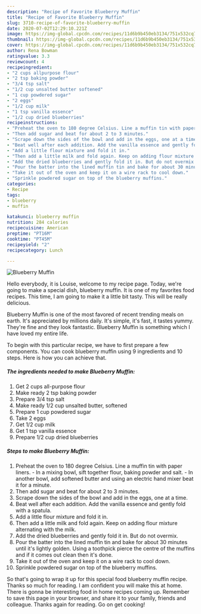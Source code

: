 ```yaml
---
description: "Recipe of Favorite Blueberry Muffin"
title: "Recipe of Favorite Blueberry Muffin"
slug: 3710-recipe-of-favorite-blueberry-muffin
date: 2020-07-02T12:29:10.221Z
image: https://img-global.cpcdn.com/recipes/11d6b9b450eb3134/751x532cq70/blueberry-muffin-recipe-main-photo.jpg
thumbnail: https://img-global.cpcdn.com/recipes/11d6b9b450eb3134/751x532cq70/blueberry-muffin-recipe-main-photo.jpg
cover: https://img-global.cpcdn.com/recipes/11d6b9b450eb3134/751x532cq70/blueberry-muffin-recipe-main-photo.jpg
author: Rena Bowman
ratingvalue: 3.3
reviewcount: 4
recipeingredient:
- "2 cups allpurpose flour"
- "2 tsp baking powder"
- "3/4 tsp salt"
- "1/2 cup unsalted butter softened"
- "1 cup powdered sugar"
- "2 eggs"
- "1/2 cup milk"
- "1 tsp vanilla essence"
- "1/2 cup dried blueberries"
recipeinstructions:
- "Preheat the oven to 180 degree Celsius. Line a muffin tin with paper liners. In a mixing bowl, sift together flour, baking powder and salt. In another bowl, add softened butter and using an electric hand mixer beat it for a minute."
- "Then add sugar and beat for about 2 to 3 minutes."
- "Scrape down the sides of the bowl and add in the eggs, one at a time."
- "Beat well after each addition. Add the vanilla essence and gently fold with a spatula."
- "Add a little flour mixture and fold it in."
- "Then add a little milk and fold again. Keep on adding flour mixture alternating with the milk."
- "Add the dried blueberries and gently fold it in. But do not overmix."
- "Pour the batter into the lined muffin tin and bake for about 30 minutes until it&#39;s lightly golden. Using a toothpick pierce the centre of the muffins and if it comes out clean then it&#39;s done."
- "Take it out of the oven and keep it on a wire rack to cool down."
- "Sprinkle powdered sugar on top of the blueberry muffins."
categories:
- Recipe
tags:
- blueberry
- muffin

katakunci: blueberry muffin 
nutrition: 284 calories
recipecuisine: American
preptime: "PT16M"
cooktime: "PT45M"
recipeyield: "2"
recipecategory: Lunch

---
```



![Blueberry Muffin](https://img-global.cpcdn.com/recipes/11d6b9b450eb3134/751x532cq70/blueberry-muffin-recipe-main-photo.jpg)

Hello everybody, it is Louise, welcome to my recipe page. Today, we're going to make a special dish, blueberry muffin. It is one of my favorites food recipes. This time, I am going to make it a little bit tasty. This will be really delicious.



Blueberry Muffin is one of the most favored of recent trending meals on earth. It's appreciated by millions daily. It's simple, it's fast, it tastes yummy. They're fine and they look fantastic. Blueberry Muffin is something which I have loved my entire life.


To begin with this particular recipe, we have to first prepare a few components. You can cook blueberry muffin using 9 ingredients and 10 steps. Here is how you can achieve that.

<!--inarticleads1-->

##### The ingredients needed to make Blueberry Muffin:

1. Get 2 cups all-purpose flour
1. Make ready 2 tsp baking powder
1. Prepare 3/4 tsp salt
1. Make ready 1/2 cup unsalted butter, softened
1. Prepare 1 cup powdered sugar
1. Take 2 eggs
1. Get 1/2 cup milk
1. Get 1 tsp vanilla essence
1. Prepare 1/2 cup dried blueberries




<!--inarticleads2-->

##### Steps to make Blueberry Muffin:

1. Preheat the oven to 180 degree Celsius. Line a muffin tin with paper liners. - In a mixing bowl, sift together flour, baking powder and salt. - In another bowl, add softened butter and using an electric hand mixer beat it for a minute.
1. Then add sugar and beat for about 2 to 3 minutes.
1. Scrape down the sides of the bowl and add in the eggs, one at a time.
1. Beat well after each addition. Add the vanilla essence and gently fold with a spatula.
1. Add a little flour mixture and fold it in.
1. Then add a little milk and fold again. Keep on adding flour mixture alternating with the milk.
1. Add the dried blueberries and gently fold it in. But do not overmix.
1. Pour the batter into the lined muffin tin and bake for about 30 minutes until it&#39;s lightly golden. Using a toothpick pierce the centre of the muffins and if it comes out clean then it&#39;s done.
1. Take it out of the oven and keep it on a wire rack to cool down.
1. Sprinkle powdered sugar on top of the blueberry muffins.




So that's going to wrap it up for this special food blueberry muffin recipe. Thanks so much for reading. I am confident you will make this at home. There is gonna be interesting food in home recipes coming up. Remember to save this page in your browser, and share it to your family, friends and colleague. Thanks again for reading. Go on get cooking!

